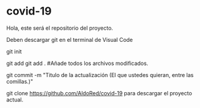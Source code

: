 # covid-19

Hola, este será el repositorio del proyecto.

Deben descargar git en el terminal de Visual Code

git init

git add <Nombre del Archivo>
git add . #Añade todos los archivos modificados.

git commit -m "Titulo de la actualización (El que ustedes quieran, entre las comillas.)"

git clone https://github.com/AldoRed/covid-19
para descargar el proyecto actual.